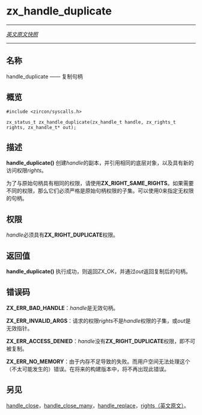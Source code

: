 # zx_handle_duplicate
---

[*英文原文快照*](https://github.com/fuchsia-mirror/zircon/blob/9b1d42b6f62ed4a4fe443eb03e020c74abcc8875/docs/syscalls/handle_duplicate.md)

---
<!-- ## NAME -->
## 名称

<!-- handle_duplicate - duplicate a handle -->
handle_duplicate —— 复制句柄

<!-- ## SYNOPSIS -->
## 概览

```
#include <zircon/syscalls.h>

zx_status_t zx_handle_duplicate(zx_handle_t handle, zx_rights_t rights, zx_handle_t* out);
```

<!-- ## DESCRIPTION -->
## 描述

<!-- **handle_duplicate**() creates a duplicate of *handle*, referring
to the same underlying object, with new access rights *rights*. -->
**handle_duplicate()** 创建*handle*的副本，并引用相同的底层对象，以及具有新的访问权限*rights*。

<!-- To duplicate the handle with the same rights use **ZX_RIGHT_SAME_RIGHTS**. If different
rights are desired they must be strictly lesser than of the source handle. It is possible
to specify no rights by using 0. -->
为了与原始句柄具有相同的权限，请使用**ZX_RIGHT_SAME_RIGHTS**。如果需要不同的权限，那么它们必须严格是原始句柄权限的子集。可以使用0来指定无权限的句柄。

<!-- ## RIGHTS -->
## 权限

<!-- *handle* must have **ZX_RIGHT_DUPLICATE**. -->
*handle*必须具有**ZX_RIGHT_DUPLICATE**权限。

<!-- ## RETURN VALUE -->
## 返回值

<!-- **handle_duplicate**() returns ZX_OK and the duplicate handle via *out* on success. -->
**handle_duplicate()** 执行成功，则返回ZX_OK，并通过*out*返回复制后的句柄。

<!-- ## ERRORS -->
## 错误码

<!-- **ZX_ERR_BAD_HANDLE**  *handle* isn't a valid handle. -->
**ZX_ERR_BAD_HANDLE**：*handle*是无效句柄。

<!-- **ZX_ERR_INVALID_ARGS**  The *rights* requested are not a subset of *handle* rights or
*out* is an invalid pointer. -->
**ZX_ERR_INVALID_ARGS**：请求的权限*rights*不是*handle*权限的子集，或*out*是无效指针。

<!-- **ZX_ERR_ACCESS_DENIED**  *handle* does not have **ZX_RIGHT_DUPLICATE** and may not be duplicated. -->
**ZX_ERR_ACCESS_DENIED**：*handle*没有**ZX_RIGHT_DUPLICATE**权限，即不可被复制。

<!-- **ZX_ERR_NO_MEMORY**  Failure due to lack of memory.
There is no good way for userspace to handle this (unlikely) error.
In a future build this error will no longer occur. -->
**ZX_ERR_NO_MEMORY**：由于内存不足导致的失败。而用户空间无法处理这个（不太可能发生的）错误。在将来的构建版本中，将不再出现此错误。

<!-- ## SEE ALSO -->
## 另见

<!-- [handle_close](handle_close.md),
[handle_close_many](handle_close_many.md),
[handle_replace](handle_replace.md),
[rights](../rights.md). -->

[handle_close](handle_close.md)，[handle_close_many](handle_close_many.md)，[handle_replace](handle_replace.md)，[rights（英文原文）](https://github.com/fuchsia-mirror/zircon/blob/master/docs/rights.md)。